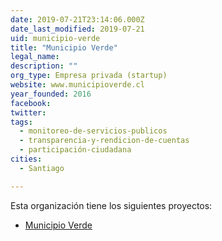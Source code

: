 ```yaml
---
date: 2019-07-21T23:14:06.000Z
date_last_modified: 2019-07-21
uid: municipio-verde
title: "Municipio Verde"
legal_name: 
description: ""
org_type: Empresa privada (startup)
website: www.municipioverde.cl
year_founded: 2016
facebook: 
twitter: 
tags:
  - monitoreo-de-servicios-publicos
  - transparencia-y-rendicion-de-cuentas
  - participación-ciudadana
cities: 
  - Santiago

---
```


Esta organización tiene los siguientes proyectos:

- [Municipio Verde](/i/municipio-verde.html)
